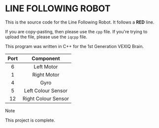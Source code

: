 # LINE FOLLOWING ROBOT

This is the source code for the Line Following Robot. It follows a **RED** line.

If you are copy-pasting, then please use the `cpp` file. If you're trying to upload the file, please use the `iqcpp` file.

This program was written in C++ for the 1st Generation VEXIQ Brain.

| Port | Component           |
| :--: | :-----------------: |
| 6    | Left Motor          |
| 1    | Right Motor         |
| 4    | Gyro                |
| 5    | Left Colour Sensor  |
| 12   | Right Colour Sensor |

> [!NOTE]
> This project is complete.
